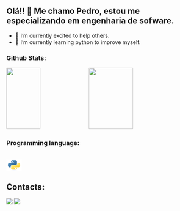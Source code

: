 ## Olá!! 👋 Me chamo Pedro, estou me especializando em engenharia de sofware. 
- 🔭 I’m currently excited to help others.
- 🌱 I’m currently learning python to improve myself.

### Github Stats:
<div>
  <img width="42%" height="160px" src="https://github-readme-stats.vercel.app/api?username=PedrodosSantos37&show_icons=true&theme=tokyonight">
  <img width="48%" height="160px" src="https://github-readme-stats.vercel.app/api/top-langs/?username=PedrodosSantos37&layout=compact&theme=tokyonight">
</div>

### Programming language:
<div style="display: inline_block"><br>
  <img align="center" alt="Rafa-Python" height="30" width="40" src="https://raw.githubusercontent.com/devicons/devicon/master/icons/python/python-original.svg">
</div>

## Contacts:
<div> 
  <a href = "mailto:contatorafaballerini@gmail.com"><img src="https://img.shields.io/badge/-Gmail-%23333?style=for-the-badge&logo=gmail&logoColor=white" target="_blank"></a>
  <a href="https://www.linkedin.com/in/pedro-dos-santos37" target="_blank"><img src="https://img.shields.io/badge/-LinkedIn-%230077B5?style=for-the-badge&logo=linkedin&logoColor=white" target="_blank"></a> 
</div>

